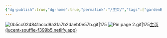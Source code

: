```yaml
---
{"dg-publish":true,"dg-home":true,"permalink":"/主页/","tags":["gardenEntry"],"dgPassFrontmatter":true}
---
```


![0b5cc024841accd9a31a7b2daeb0e57b.gif|175](/img/user/%E9%99%84%E4%BB%B6/0b5cc024841accd9a31a7b2daeb0e57b.gif)
![Pin page 2.gif|175](/img/user/%E9%99%84%E4%BB%B6/Pin%20page%202.gif)[主页 (lucent-souffle-f399b5.netlify.app)](https://lucent-souffle-f399b5.netlify.app/)